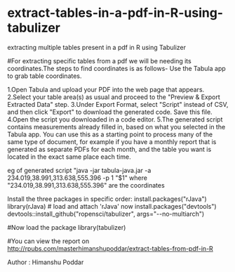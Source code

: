 # extract-tables-in-a-pdf-in-R-using-tabulizer
extracting multiple tables present in a pdf in R using Tabulizer

#For extracting specific tables from a pdf we will be needing its coordinates.The steps to find coordinates is as follows- Use the Tabula app to grab table coordinates.

1.Open Tabula and upload your PDF into the web page that appears.
2.Select your table area(s) as usual and proceed to the "Preview & Export Extracted Data" step. 
3.Under Export Format, select "Script" instead of CSV, and then click "Export" to download the generated code. Save this file. 
4.Open the script you downloaded in a code editor. 
5.The generated script contains measurements already filled in, based on what you selected in the Tabula app. 
You can use this as a starting point to process many of the same type of document, 
for example if you have a monthly report that is generated as separate PDFs for each month, 
and the table you want is located in the exact same place each time.

eg of generated script "java -jar tabula-java.jar -a 234.019,38.991,313.638,555.396 -p 1 "$1" where "234.019,38.991,313.638,555.396" are the coordinates

Install the three packages in specific order:
install.packages("rJava")
library(rJava) # load and attach 'rJava' now
install.packages("devtools")
devtools::install_github("ropensci/tabulizer", args="--no-multiarch")

#Now load the package
library(tabulizer)

#You can view the report on
http://rpubs.com/masterhimanshupoddar/extract-tables-from-pdf-in-R

Author : Himanshu Poddar

